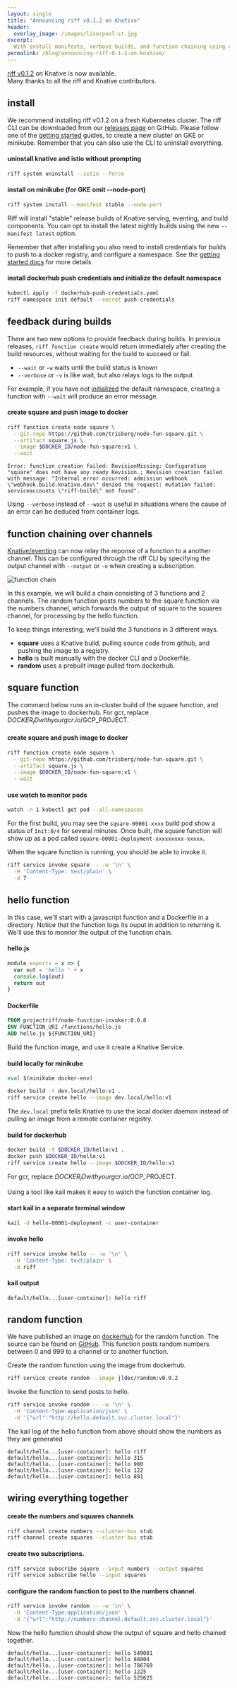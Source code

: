 ```yaml
---
layout: single
title: "Announcing riff v0.1.2 on Knative"
header:
  overlay_image: /images/liverpool-st.jpg
excerpt:
  With install manifests, verbose builds, and function chaining using channels and subscriptions
permalink: /blog/announcing-riff-0-1-2-on-knative/
---
```


[riff v0.1.2](https://github.com/projectriff/riff/releases/tag/v0.1.2) on Knative is now available.  
Many thanks to all the riff and Knative contributors.

## install
We recommend installing riff v0.1.2 on a fresh Kubernetes cluster. The riff CLI can be downloaded from our [releases page](https://github.com/projectriff/riff/releases/tag/v0.1.2) on GitHub. Please follow one of the [getting started](/docs) guides, to create a new cluster on GKE or minikube. Remember that you can also use the CLI to uninstall everything.

#### uninstall knative and istio without prompting
```sh
riff system uninstall --istio --force
```

#### install on minikube (for GKE omit --node-port)
```sh
riff system install --manifest stable --node-port
```

Riff will install "stable" release builds of Knative serving, eventing, and build components. You can opt to install the latest nightly builds using the new `--manifest latest` option.

Remember that after installing you also need to install credentials for builds to push to a docker registry, and configure a namespace. See the [getting started docs](/docs) for more details

#### install dockerhub push credentials and initialize the default namespace
```sh
kubectl apply -f dockerhub-push-credentials.yaml
riff namespace init default --secret push-credentials
```


## feedback during builds
There are two new options to provide feedback during builds. In previous releases, `riff function create` would return immediately after creating the build resources, without waiting for the build to succeed or fail.

- `--wait` or `-w` waits until the build status is known
- `--verbose` or `-v` is like wait, but also relays logs to the output

For example, if you have not [initialized](/docs/getting-started-with-knative-riff-on-minikube/#initialize-the-namespace) the default namespace, creating a function with `--wait` will produce an error message.

#### create square and push image to docker
```sh
riff function create node square \
  --git-repo https://github.com/trisberg/node-fun-square.git \
  --artifact square.js \
  --image $DOCKER_ID/node-fun-square:v1 \
  --wait
```
```
Error: function creation failed: RevisionMissing: Configuration "square" does not have any ready Revision.; Revision creation failed with message: "Internal error occurred: admission webhook \"webhook.build.knative.dev\" denied the request: mutation failed: serviceaccounts \"riff-build\" not found".
```

Using `--verbose` instead of `--wait` is useful in situations where the cause of an error can be deduced from container logs.

## function chaining over channels

[Knative/eventing](https://github.com/knative/eventing/pull/325) can now relay the reponse of a function to a another channel. This can be configured through the riff CLI by specifying the output channel with `--output` or `-o` when creating a subscription.

![function chain](/images/function-chain.png)

In this example, we will build a chain consisting of 3 functions and 2 channels. The random function posts numbers to the square function via the numbers channel, which forwards the output of square to the squares channel, for processing by the hello function. 

To keep things interesting, we'll build the 3 functions in 3 different ways.
- **square** uses a Knative build, pulling source code from github, and pushing the image to a registry.
- **hello** is built manually with the docker CLI and a Dockerfile.
- **random** uses a prebuilt image pulled from dockerhub.

## square function
The command below runs an in-cluster build of the square function, and pushes the image to dockerhub. For gcr, replace $DOCKER_ID with your gcr.io/$GCP_PROJECT.

#### create square and push image to docker
```sh
riff function create node square \
  --git-repo https://github.com/trisberg/node-fun-square.git \
  --artifact square.js \
  --image $DOCKER_ID/node-fun-square:v1 \
  --wait
```

#### use watch to monitor pods
```sh
watch -n 1 kubectl get pod --all-namespaces
```
For the first build, you may see the `square-00001-xxxx` build pod show a status of `Init:0/4` for several minutes. Once built, the square function will show up as a pod called `square-00001-deployment-xxxxxxxxx-xxxxx`.

When the square function is running, you should be able to invoke it.
```sh
riff service invoke square -- -w '\n' \
  -H 'Content-Type: text/plain' \
  -d 7
```

## hello function
In this case, we'll start with a javascript function and a Dockerfile in a directory. Notice that the function logs its ouput in addition to returning it. We'll use this to monitor the output of the function chain. 

#### hello.js  
```js
module.exports = x => {
  var out = 'hello ' + x
  console.log(out)
  return out
}
```

#### Dockerfile  
```dockerfile
FROM projectriff/node-function-invoker:0.0.8
ENV FUNCTION_URI /functions/hello.js
ADD hello.js ${FUNCTION_URI}
```

Build the function image, and use it create a Knative Service.

#### build locally for minikube
```sh
eval $(minikube docker-env)
```
```sh
docker build -t dev.local/hello:v1 .
riff service create hello --image dev.local/hello:v1
```
The `dev.local` prefix tells Knative to use the local docker daemon instead of pulling an image from a remote container registry.

#### build for dockerhub
```sh
docker build -t $DOCKER_ID/hello:v1 .
docker push $DOCKER_ID/hello:v1
riff service create hello --image $DOCKER_ID/hello:v1
```
For gcr, replace $DOCKER_ID with your gcr.io/$GCP_PROJECT.

Using a tool like kail makes it easy to watch the function container log.

#### start kail in a separate terminal window
```sh
kail -d hello-00001-deployment -c user-container
```

#### invoke hello
```sh
riff service invoke hello -- -w '\n' \
  -H 'Content-Type: text/plain' \
  -d riff
```

#### kail output
```
default/hello...[user-container]: hello riff
```

## random function
We have published an image on [dockerhub](https://hub.docker.com/r/jldec/random/tags/) for the random function. The source can be found on [GitHub](https://github.com/jldec/random). This function posts random numbers between 0 and 999 to a channel or to another function.

Create the random function using the image from dockerhub.
```sh
riff service create random --image jldec/random:v0.0.2
```

Invoke the function to send posts to hello.
```sh
riff service invoke random -- -w '\n' \
  -H 'Content-Type:application/json' \
  -d '{"url":"http://hello.default.svc.cluster.local"}'
```

The kail log of the hello function from above should show the numbers as they are generated
```
default/hello...[user-container]: hello riff
default/hello...[user-container]: hello 315
default/hello...[user-container]: hello 980
default/hello...[user-container]: hello 122
default/hello...[user-container]: hello 891
```

## wiring everything together

#### create the numbers and squares channels
```sh
riff channel create numbers --cluster-bus stub
riff channel create squares --cluster-bus stub
```

#### create two subscriptions.
```sh
riff service subscribe square --input numbers --output squares
riff service subscribe hello --input squares
```

#### configure the random function to post to the numbers channel.
```sh
riff service invoke random -- -w '\n' \
  -H 'Content-Type:application/json' \
  -d '{"url":"http://numbers-channel.default.svc.cluster.local"}'
```

Now the hello function should show the output of square and hello chained together.
```
default/hello...[user-container]: hello 549081
default/hello...[user-container]: hello 88804
default/hello...[user-container]: hello 786769
default/hello...[user-container]: hello 1225
default/hello...[user-container]: hello 525625
```
